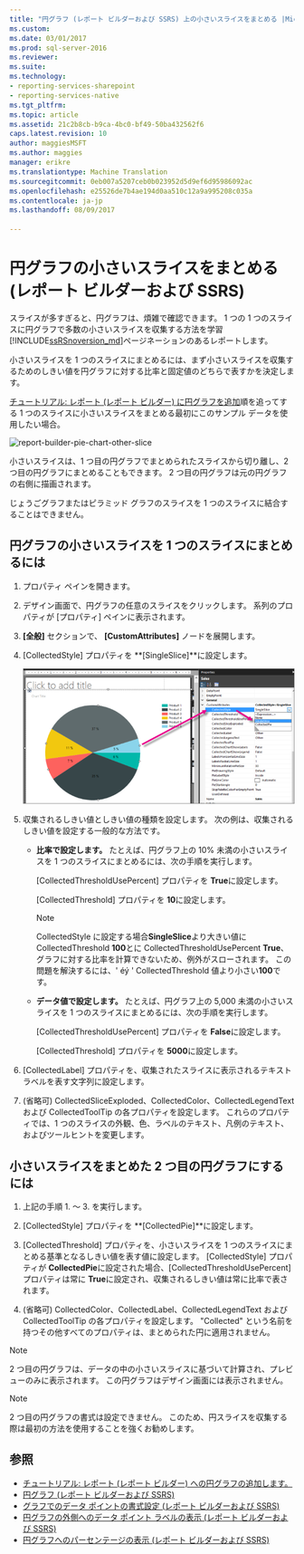 ```yaml
---
title: "円グラフ (レポート ビルダーおよび SSRS) 上の小さいスライスをまとめる |Microsoft ドキュメント"
ms.custom: 
ms.date: 03/01/2017
ms.prod: sql-server-2016
ms.reviewer: 
ms.suite: 
ms.technology:
- reporting-services-sharepoint
- reporting-services-native
ms.tgt_pltfrm: 
ms.topic: article
ms.assetid: 21c2b8cb-b9ca-4bc0-bf49-50ba432562f6
caps.latest.revision: 10
author: maggiesMSFT
ms.author: maggies
manager: erikre
ms.translationtype: Machine Translation
ms.sourcegitcommit: 0eb007a5207ceb0b023952d5d9ef6d95986092ac
ms.openlocfilehash: e25526de7b4ae194d0aa510c12a9a995208c035a
ms.contentlocale: ja-jp
ms.lasthandoff: 08/09/2017

---
```

# <a name="collect-small-slices-on-a-pie-chart-report-builder-and-ssrs"></a>円グラフの小さいスライスをまとめる (レポート ビルダーおよび SSRS)
スライスが多すぎると、円グラフは、煩雑で確認できます。 1 つの 1 つのスライスに円グラフで多数の小さいスライスを収集する方法を学習[!INCLUDE[ssRSnoversion_md](../../includes/ssrsnoversion-md.md)]ページネーションのあるレポートします。
 
 小さいスライスを 1 つのスライスにまとめるには、まず小さいスライスを収集するためのしきい値を円グラフに対する比率と固定値のどちらで表すかを決定します。 
 
 [チュートリアル: レポート (レポート ビルダー) に円グラフを追加](Tutorial:%20Add%20a%20Pie%20Chart%20to%20Your%20Report%20\(Report%20Builder\).md)順を追ってする 1 つのスライスに小さいスライスをまとめる最初にこのサンプル データを使用したい場合。
 
 ![report-builder-pie-chart-other-slice](../../reporting-services/report-design/media/report-builder-pie-chart-other-slice.png)
  
 小さいスライスは、1 つ目の円グラフでまとめられたスライスから切り離し、2 つ目の円グラフにまとめることもできます。 2 つ目の円グラフは元の円グラフの右側に描画されます。  
  
 じょうごグラフまたはピラミッド グラフのスライスを 1 つのスライスに結合することはできません。  
  
 
## <a name="to-collect-small-slices-into-a-single-slice-on-a-pie-chart"></a>円グラフの小さいスライスを 1 つのスライスにまとめるには  
  
1.  プロパティ ペインを開きます。  
  
2.  デザイン画面で、円グラフの任意のスライスをクリックします。 系列のプロパティが [プロパティ] ペインに表示されます。  
  
3.  **[全般]** セクションで、 **[CustomAttributes]** ノードを展開します。  
  
4.  [CollectedStyle] プロパティを **[SingleSlice]**に設定します。  

    ![report-builder-pie-chart-single-slice-property](../../reporting-services/media/report-builder-pie-chart-single-slice-property.png)
  
5.  収集されるしきい値としきい値の種類を設定します。 次の例は、収集されるしきい値を設定する一般的な方法です。  
  
    -   **比率で設定します。** たとえば、円グラフ上の 10% 未満の小さいスライスを 1 つのスライスにまとめるには、次の手順を実行します。  
  
         [CollectedThresholdUsePercent] プロパティを **True**に設定します。  
  
         [CollectedThreshold] プロパティを **10**に設定します。  
  
        > [!NOTE]  
        >  CollectedStyle に設定する場合**SingleSlice**より大きい値に CollectedThreshold **100**とに CollectedThresholdUsePercent **True**、グラフに対する比率を計算できないため、例外がスローされます。 この問題を解決するには、' éý ' CollectedThreshold 値より小さい**100**です。  
  
    -   **データ値で設定します。** たとえば、円グラフ上の 5,000 未満の小さいスライスを 1 つのスライスにまとめるには、次の手順を実行します。  
  
         [CollectedThresholdUsePercent] プロパティを **False**に設定します。  
  
         [CollectedThreshold] プロパティを **5000**に設定します。  
  
6.  [CollectedLabel] プロパティを、収集されたスライスに表示されるテキスト ラベルを表す文字列に設定します。  
  
7.  (省略可) CollectedSliceExploded、CollectedColor、CollectedLegendText および CollectedToolTip の各プロパティを設定します。 これらのプロパティでは、1 つのスライスの外観、色、ラベルのテキスト、凡例のテキスト、およびツールヒントを変更します。  
  
## <a name="to-collect-small-slices-into-a-secondary-callout-pie-chart"></a>小さいスライスをまとめた 2 つ目の円グラフにするには  
  
1.  上記の手順 1. ～ 3. を実行します。  
  
2.  [CollectedStyle] プロパティを **[CollectedPie]**に設定します。  
  
3.  [CollectedThreshold] プロパティを、小さいスライスを 1 つのスライスにまとめる基準となるしきい値を表す値に設定します。 [CollectedStyle] プロパティが **CollectedPie**に設定された場合、[CollectedThresholdUsePercent] プロパティは常に **True**に設定され、収集されるしきい値は常に比率で表されます。  
  
4.  (省略可) CollectedColor、CollectedLabel、CollectedLegendText および CollectedToolTip の各プロパティを設定します。 "Collected" という名前を持つその他すべてのプロパティは、まとめられた円に適用されません。  
  
> [!NOTE]  
>  2 つ目の円グラフは、データの中の小さいスライスに基づいて計算され、プレビューのみに表示されます。 この円グラフはデザイン画面には表示されません。  
  
> [!NOTE]  
>  2 つ目の円グラフの書式は設定できません。 このため、円スライスを収集する際は最初の方法を使用することを強くお勧めします。  
  
## <a name="see-also"></a>参照  
* [チュートリアル: レポート (レポート ビルダー) への円グラフの追加します。](Tutorial:%20Add%20a%20Pie%20Chart%20to%20Your%20Report%20\(Report%20Builder\).md)
*  [円グラフ &#40;レポート ビルダーおよび SSRS&#41;](../../reporting-services/report-design/pie-charts-report-builder-and-ssrs.md)   
*  [グラフでのデータ ポイントの書式設定 &#40;レポート ビルダーおよび SSRS&#41;](../../reporting-services/report-design/formatting-data-points-on-a-chart-report-builder-and-ssrs.md)   
*  [円グラフの外側へのデータ ポイント ラベルの表示 &#40;レポート ビルダーおよび SSRS&#41;](../../reporting-services/report-design/display-data-point-labels-outside-a-pie-chart-report-builder-and-ssrs.md)   
*  [円グラフへのパーセンテージの表示 &#40;レポート ビルダーおよび SSRS&#41;](../../reporting-services/report-design/display-percentage-values-on-a-pie-chart-report-builder-and-ssrs.md)     
  
